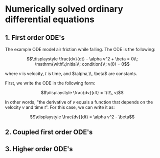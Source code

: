 # Numerically solved ordinary differential equations

## 1. First order ODE's

The example ODE model air friction while falling. The ODE is the following:

$$\displaystyle \frac{dv}{dt} - \alpha v^2 + \beta = 0\\; \mathrm{with\\;initial\\; condition}\\; v(0) = 0$$

where $v$ is velocity, $t$ is time, and $\alpha,\\, \beta$ are constants.

First, we write the ODE in the following form:

$$\displaystyle \frac{dv}{dt} = f(t\\, v)$$

In other words, "the derivative of $v$ equals a function that depends on the velocity $v$ and time $t$". For this case, we can write it as:

$$\displaystyle \frac{dv}{dt} = \alpha v^2 - \beta$$


## 2. Coupled first order ODE's


## 3. Higher order ODE's
